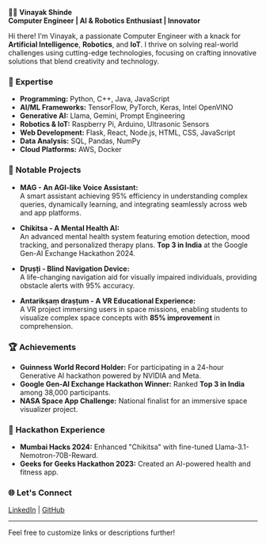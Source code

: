 


👨‍💻 **Vinayak Shinde**  
**Computer Engineer | AI & Robotics Enthusiast | Innovator**  

Hi there! I'm Vinayak, a passionate Computer Engineer with a knack for **Artificial Intelligence**, **Robotics**, and **IoT**. I thrive on solving real-world challenges using cutting-edge technologies, focusing on crafting innovative solutions that blend creativity and technology.  

### 🧠 **Expertise**  
- **Programming:** Python, C++, Java, JavaScript  
- **AI/ML Frameworks:** TensorFlow, PyTorch, Keras, Intel OpenVINO  
- **Generative AI:** Llama, Gemini, Prompt Engineering  
- **Robotics & IoT:** Raspberry Pi, Arduino, Ultrasonic Sensors  
- **Web Development:** Flask, React, Node.js, HTML, CSS, JavaScript  
- **Data Analysis:** SQL, Pandas, NumPy  
- **Cloud Platforms:** AWS, Docker  

### 🚀 **Notable Projects**  
- **MAG - An AGI-like Voice Assistant:**  
  A smart assistant achieving 95% efficiency in understanding complex queries, dynamically learning, and integrating seamlessly across web and app platforms.  

- **Chikitsa - A Mental Health AI:**  
  An advanced mental health system featuring emotion detection, mood tracking, and personalized therapy plans. **Top 3 in India** at the Google Gen-AI Exchange Hackathon 2024.  

- **Dṛuṣṭi - Blind Navigation Device:**  
  A life-changing navigation aid for visually impaired individuals, providing obstacle alerts with 95% accuracy.  

- **Antarikṣaṃ draṣṭum - A VR Educational Experience:**  
  A VR project immersing users in space missions, enabling students to visualize complex space concepts with **85% improvement** in comprehension.  

### 🏆 **Achievements**  
- **Guinness World Record Holder:** For participating in a 24-hour Generative AI hackathon powered by NVIDIA and Meta.  
- **Google Gen-AI Exchange Hackathon Winner:** Ranked **Top 3 in India** among 38,000 participants.  
- **NASA Space App Challenge:** National finalist for an immersive space visualizer project.  

### 🌟 **Hackathon Experience**  
- **Mumbai Hacks 2024:** Enhanced "Chikitsa" with fine-tuned Llama-3.1-Nemotron-70B-Reward.  
- **Geeks for Geeks Hackathon 2023:** Created an AI-powered health and fitness app.  

### 🌐 Let's Connect  
[LinkedIn](#) | [GitHub](#)  

---

Feel free to customize links or descriptions further!
